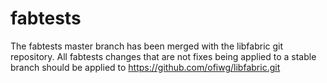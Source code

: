 # fabtests

The fabtests master branch has been merged with the libfabric git repository.
All fabtests changes that are not fixes being applied to a stable branch
should be applied to https://github.com/ofiwg/libfabric.git

